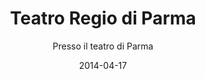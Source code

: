---
title: Teatro Regio di Parma
subtitle: Presso il teatro di Parma
layout: default
modal-id: 2
date: 2014-04-17
img: img_corale/regio2.jpg
thumbnail: img_corale/regio2.jpg
alt: image-alt
project-date: April 2014
client: 
category:
description: Il nostro concerto presso il teatro regio di Parma

---